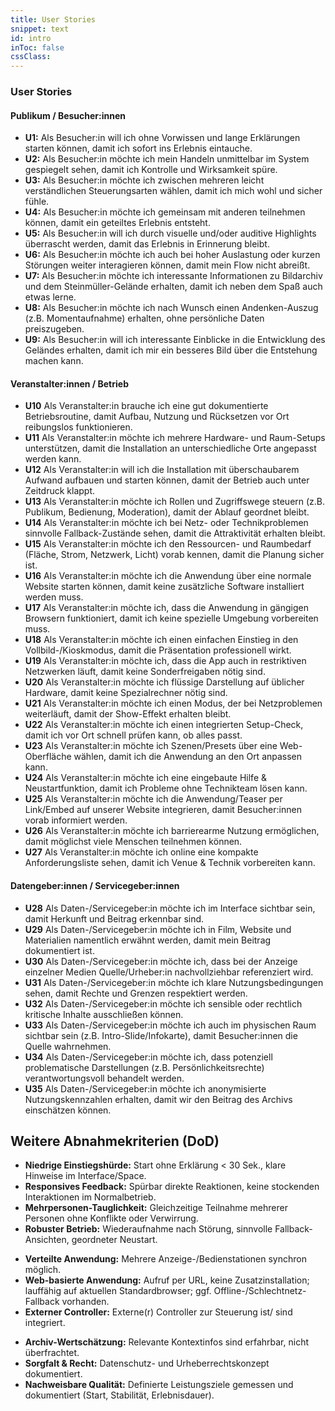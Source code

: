 ```yaml
---
title: User Stories
snippet: text
id: intro
inToc: false
cssClass: 
---
```


### User Stories

#### Publikum / Besucher:innen

- **U1:** Als Besucher:in will ich ohne Vorwissen und lange Erklärungen starten können, damit ich sofort ins Erlebnis eintauche.
- **U2:** Als Besucher:in möchte ich mein Handeln unmittelbar im System gespiegelt sehen, damit ich Kontrolle und Wirksamkeit spüre.
- **U3:** Als Besucher:in möchte ich zwischen mehreren leicht verständlichen Steuerungsarten wählen, damit ich mich wohl und sicher fühle.
- **U4:** Als Besucher:in möchte ich gemeinsam mit anderen teilnehmen können, damit ein geteiltes Erlebnis entsteht.
- **U5:** Als Besucher:in will ich durch visuelle und/oder auditive Highlights überrascht werden, damit das Erlebnis in Erinnerung bleibt.
- **U6:** Als Besucher:in möchte ich auch bei hoher Auslastung oder kurzen Störungen weiter interagieren können, damit mein Flow nicht abreißt.
- **U7:** Als Besucher:in möchte ich interessante Informationen zu Bildarchiv und dem Steinmüller-Gelände erhalten, damit ich neben dem Spaß auch etwas lerne.
- **U8:** Als Besucher:in möchte ich nach Wunsch einen Andenken-Auszug (z.B. Momentaufnahme) erhalten, ohne persönliche Daten preiszugeben.
- **U9:** Als Besucher:in will ich interessante Einblicke in die Entwicklung des Geländes erhalten, damit ich mir ein besseres Bild über die Entstehung machen kann.


#### Veranstalter:innen / Betrieb

- **U10** Als Veranstalter:in brauche ich eine gut dokumentierte Betriebsroutine, damit Aufbau, Nutzung und Rücksetzen vor Ort reibungslos funktionieren.
- **U11** Als Veranstalter:in möchte ich mehrere Hardware- und Raum-Setups unterstützen, damit die Installation an unterschiedliche Orte angepasst werden kann.
- **U12** Als Veranstalter:in will ich die Installation mit überschaubarem Aufwand aufbauen und starten können, damit der Betrieb auch unter Zeitdruck klappt.
- **U13** Als Veranstalter:in möchte ich Rollen und Zugriffswege steuern (z.B. Publikum, Bedienung, Moderation), damit der Ablauf geordnet bleibt.
- **U14** Als Veranstalter:in möchte ich bei Netz- oder Technikproblemen sinnvolle Fallback-Zustände sehen, damit die Attraktivität erhalten bleibt.
- **U15** Als Veranstalter:in möchte ich den Ressourcen- und Raumbedarf (Fläche, Strom, Netzwerk, Licht) vorab kennen, damit die Planung sicher ist.
- **U16** Als Veranstalter:in möchte ich die Anwendung über eine normale Website starten können, damit keine zusätzliche Software installiert werden muss.
- **U17** Als Veranstalter:in möchte ich, dass die Anwendung in gängigen Browsern funktioniert, damit ich keine spezielle Umgebung vorbereiten muss.
- **U18** Als Veranstalter:in möchte ich einen einfachen Einstieg in den Vollbild-/Kioskmodus, damit die Präsentation professionell wirkt.
- **U19** Als Veranstalter:in möchte ich, dass die App auch in restriktiven Netzwerken läuft, damit keine Sonderfreigaben nötig sind.
- **U20** Als Veranstalter:in möchte ich flüssige Darstellung auf üblicher Hardware, damit keine Spezialrechner nötig sind.
- **U21** Als Veranstalter:in möchte ich einen Modus, der bei Netzproblemen weiterläuft, damit der Show-Effekt erhalten bleibt.
- **U22** Als Veranstalter:in möchte ich einen integrierten Setup-Check, damit ich vor Ort schnell prüfen kann, ob alles passt.
- **U23** Als Veranstalter:in möchte ich Szenen/Presets über eine Web-Oberfläche wählen, damit ich die Anwendung an den Ort anpassen kann.
- **U24** Als Veranstalter:in möchte ich eine eingebaute Hilfe & Neustartfunktion, damit ich Probleme ohne Technikteam lösen kann.
- **U25** Als Veranstalter:in möchte ich die Anwendung/Teaser per Link/Embed auf unserer Website integrieren, damit Besucher:innen vorab informiert werden.
- **U26** Als Veranstalter:in möchte ich barrierearme Nutzung ermöglichen, damit möglichst viele Menschen teilnehmen können.
- **U27** Als Veranstalter:in möchte ich online eine kompakte Anforderungsliste sehen, damit ich Venue & Technik vorbereiten kann.

#### Datengeber:innen / Servicegeber:innen

- **U28** Als Daten-/Servicegeber:in möchte ich im Interface sichtbar sein, damit Herkunft und Beitrag erkennbar sind.
- **U29** Als Daten-/Servicegeber:in möchte ich in Film, Website und Materialien namentlich erwähnt werden, damit mein Beitrag dokumentiert ist.
- **U30** Als Daten-/Servicegeber:in möchte ich, dass bei der Anzeige einzelner Medien Quelle/Urheber:in nachvollziehbar referenziert wird.
- **U31** Als Daten-/Servicegeber:in möchte ich klare Nutzungsbedingungen sehen, damit Rechte und Grenzen respektiert werden.
- **U32** Als Daten-/Servicegeber:in möchte ich sensible oder rechtlich kritische Inhalte ausschließen können.
- **U33** Als Daten-/Servicegeber:in möchte ich auch im physischen Raum sichtbar sein (z.B. Intro-Slide/Infokarte), damit Besucher:innen die Quelle wahrnehmen.
- **U34** Als Daten-/Servicegeber:in möchte ich, dass potenziell problematische Darstellungen (z.B. Persönlichkeitsrechte) verantwortungsvoll behandelt werden.
- **U35** Als Daten-/Servicegeber:in möchte ich anonymisierte Nutzungskennzahlen erhalten, damit wir den Beitrag des Archivs einschätzen können.


## Weitere Abnahmekriterien (DoD)

* **Niedrige Einstiegshürde:** Start ohne Erklärung < 30 Sek., klare Hinweise im Interface/Space.
* **Responsives Feedback:** Spürbar direkte Reaktionen, keine stockenden Interaktionen im Normalbetrieb.
* **Mehrpersonen-Tauglichkeit:** Gleichzeitige Teilnahme mehrerer Personen ohne Konflikte oder Verwirrung.
* **Robuster Betrieb:** Wiederaufnahme nach Störung, sinnvolle Fallback-Ansichten, geordneter Neustart.
- **Verteilte Anwendung:** Mehrere Anzeige-/Bedienstationen synchron möglich.
- **Web-basierte Anwendung:** Aufruf per URL, keine Zusatzinstallation; lauffähig auf aktuellen Standardbrowser; ggf. Offline-/Schlecht­netz-Fallback vorhanden.
- **Externer Controller:** Externe(r) Controller zur Steuerung ist/ sind integriert.
* **Archiv-Wertschätzung:** Relevante Kontextinfos sind erfahrbar, nicht überfrachtet.
* **Sorgfalt & Recht:** Datenschutz- und Urheberrechtskonzept dokumentiert.
* **Nachweisbare Qualität:** Definierte Leistungsziele gemessen und dokumentiert (Start, Stabilität, Erlebnisdauer).

